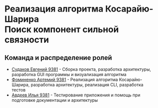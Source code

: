 # Реализация алгоритма Косарайю-Шарира<br />Поиск компонент сильной связности

## Команда и распределение ролей

* [Судаков Евгений 9381](https://github.com/YudjinSud) - Сборка проекта, разработка архитектуры, разработка GUI программы и визуализация алгоритма
* [Фоминенко Артемий 9381](https://github.com/elek34ka) - Реализация алгоритма Косарайю-Шарира, разработка архитектуры, реализация CLI, разработка тестов
* [Авдеев Илья 9381](https://github.com/DerzoMelon) - Тестирование приложения и помощь при подготовке документации и архитектуры